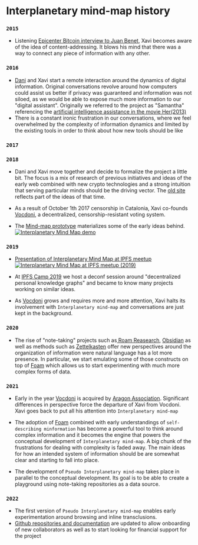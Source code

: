 # Interplanetary mind-map history
### `2015`

- Listening [Epicenter Bitcoin interview to Juan Benet](https://www.youtube.com/watch?v=erB7i6Uc4DM), Xavi becomes aware of the idea of content-addressing. It blows his mind that there was a way to connect any piece of information with any other. 

### `2016`
- [Dani](https://armengol-altayo.com/202103150041) and Xavi start a remote interaction around the dynamics of digital information. Original conversations revolve around how computers could assist us better if privacy was guaranteed and information was not siloed, as we would be able to expose much more information to our "digital assistant". Originally we referred to the project as "Samantha" referencing the [artificial intelligence assistance in the movie Her(2013)](https://www.youtube.com/watch?v=GV01B5kVsC0)
- There is a constant ironic frustration in our conversations, where we feel overwhelmed by the complexity of information dynamics and limited by the existing tools in order to think about how new tools should be like

### `2017`

### `2018`
- Dani and Xavi move together and decide to formalize the project a little bit. The focus is a mix of research of previous initiatives and ideas of the early web combined with new crypto technologies and a strong intuition that serving particular minds should be the driving vector. The [old site](https://interplanetarymindmap.github.io/oldSite/) reflects part of the ideas of that time.

- As a result of October 1th 2017 censorship in Catalonia, Xavi co-founds [Vocdoni](https://github.com/vocdoni), a decentralized, censorship-resistant voting system.

- The [Mind-map prototype](http://www.youtube.com/watch?v=R4D8xT_KNP8) materializes some of the early ideas behind.  
[![Interplanetary Mind Map demo](https://img.youtube.com/vi/R4D8xT_KNP8/0.jpg)](http://www.youtube.com/watch?v=R4D8xT_KNP8)

### `2019`

- [Presentation of Interplanetary Mind Map at IPFS meetup](http://www.youtube.com/watch?v=R4D8xT_KNP8)  
[![Interplanetary Mind Map at IPFS meetup  (2019)](https://img.youtube.com/vi/OY22uTUaL2Q/0.jpg)](https://www.youtube.com/watch?v=OY22uTUaL2Q)

- At [IPFS Camp 2019](https://camp.ipfs.io/) we host a deconf session around "decentralized personal knowledge graphs" and became to know many projects working on similar ideas. 

- As [Vocdoni](https://github.com/vocdoni) grows and requires more and more attention, Xavi halts its involvement with `Interplanetary mind-map` and conversations are just kept in the background.


### `2020`

- The rise of "note-taking" projects such as[ Roam Reasearch](https://roamresearch.com/), [Obsidian](https://obsidian.md/) as well as methods such as [Zettelkasten](https://en.wikipedia.org/wiki/Zettelkasten) offer new perspectives around the organization of information were natural language has a lot more presence. In particular, we start emulating some of those constructs on top of [Foam](https://foambubble.github.io/foam/) which allows us to start experimenting with much more complex forms of data.

### `2021`

- Early in the year [Vocdoni](https://github.com/vocdoni) is acquired by [ Aragon Association](https://aragon.org/aragon-association). Significant differences in perspective force the departure of Xavi from Vocdoni. Xavi goes back to put all his attention into `Interplanetary mind-map`

- The adoption of [Foam](https://foambubble.github.io/foam/) combined with early understandings of `self-describing minformation` has become a powerful tool to think around complex information and it becomes the engine that powers the conceptual development of `Interplanetary mind-map`. A big chunk of the frustrations for dealing with complexity is faded away. The main ideas for how an intended system of information should be are somewhat clear and starting to fall into place.
- The development of `Pseudo Interplanetary mind-map` takes place in parallel to the conceptual development. Its goal is to be able to create a playground using note-taking repositories as a data source.

### `2022`

- The first version of `Pseudo Interplanetary mind-map` enables early experimentation around browsing and inline transclusions.
- [Github repositories and documentation](https://github.com/interplanetarymindmap) are updated to allow onboarding of new collaborators as well as to start looking for financial support for the project 